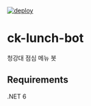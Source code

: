 [![deploy](https://github.com/pid011/ck-lunch-bot/actions/workflows/ci-deploy.yml/badge.svg)](https://github.com/pid011/ck-lunch-bot/actions/workflows/ci-deploy.yml)
# ck-lunch-bot

청강대 점심 메뉴 봇

## Requirements

.NET 6
